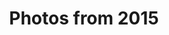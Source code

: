 ---
layout: photo_set
title: Photos from 2015
permalink: /photography/2015/

photos:
    set: 2015
---